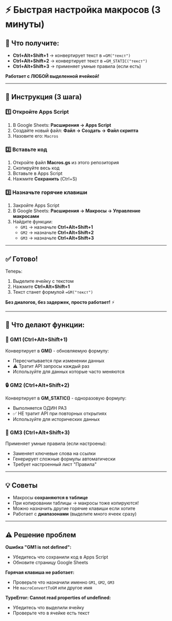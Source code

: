 # ⚡ Быстрая настройка макросов (3 минуты)

## 🎯 Что получите:

- **Ctrl+Alt+Shift+1** → конвертирует текст в `=GM("текст")`
- **Ctrl+Alt+Shift+2** → конвертирует текст в `=GM_STATIC("текст")`
- **Ctrl+Alt+Shift+3** → применяет умные правила (если есть)

**Работает с ЛЮБОЙ выделенной ячейкой!**

---

## 📝 Инструкция (3 шага)

### 1️⃣ Откройте Apps Script

1. В Google Sheets: **Расширения → Apps Script**
2. Создайте новый файл: **Файл → Создать → Файл скрипта**
3. Назовите его: `Macros`

### 2️⃣ Вставьте код

1. Откройте файл **Macros.gs** из этого репозитория
2. Скопируйте весь код
3. Вставьте в Apps Script
4. Нажмите **Сохранить** (Ctrl+S)

### 3️⃣ Назначьте горячие клавиши

1. Закройте Apps Script
2. В Google Sheets: **Расширения → Макросы → Управление макросами**
3. Найдите функции:
   - `GM1` → назначьте **Ctrl+Alt+Shift+1**
   - `GM2` → назначьте **Ctrl+Alt+Shift+2**
   - `GM3` → назначьте **Ctrl+Alt+Shift+3**

---

## ✅ Готово!

Теперь:
1. Выделите ячейку с текстом
2. Нажмите **Ctrl+Alt+Shift+1**
3. Текст станет формулой `=GM("текст")`

**Без диалогов, без задержек, просто работает!** ⚡

---

## 🔧 Что делают функции:

### 🔄 GM1 (Ctrl+Alt+Shift+1)
Конвертирует в **GM()** - обновляемую формулу:
- Пересчитывается при изменении данных
- ⚠️ Тратит API запросы каждый раз
- Используйте для данных которые часто меняются

### 🔒 GM2 (Ctrl+Alt+Shift+2)
Конвертирует в **GM_STATIC()** - одноразовую формулу:
- Выполняется ОДИН РАЗ
- ✅ НЕ тратит API при повторных открытиях
- Используйте для исторических данных

### 🧠 GM3 (Ctrl+Alt+Shift+3)
Применяет умные правила (если настроены):
- Заменяет ключевые слова на ссылки
- Генерирует сложные формулы автоматически
- Требует настроенный лист "Правила"

---

## 💡 Советы

- Макросы **сохраняются в таблице**
- При копировании таблицы → макросы тоже копируются!
- Можно назначить другие горячие клавиши если хотите
- Работает с **диапазонами** (выделите много ячеек сразу)

---

## ⚠️ Решение проблем

**Ошибка "GM1 is not defined":**
- Убедитесь что сохранили код в Apps Script
- Обновите страницу Google Sheets

**Горячая клавиша не работает:**
- Проверьте что назначили именно `GM1`, `GM2`, `GM3`
- Не `macroConvertToGM` или другое имя

**TypeError: Cannot read properties of undefined:**
- Убедитесь что выделили ячейку
- Проверьте что в ячейке есть текст

